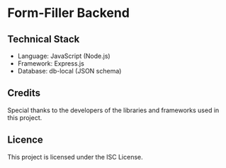 # Form-Filler Backend
## Technical Stack
- Language: JavaScript (Node.js)
- Framework: Express.js
- Database: db-local (JSON schema)

## Credits
Special thanks to the developers of the libraries and frameworks used in this project.

## Licence
This project is licensed under the ISC License.
